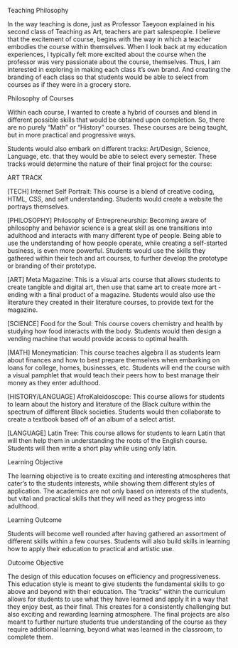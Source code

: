 
Teaching Philosophy

In the way teaching is done, just as Professor Taeyoon explained in his second class of Teaching as Art, teachers are part salespeople. I believe that the excitement of course, begins with the way in which a teacher embodies the course within themselves. When I look back at my education experiences, I typically felt more excited about the course when the professor was very passionate about the course, themselves. Thus, I am interested in exploring in making each class it’s own brand. And creating the branding of each class so that students would be able to select from courses as if they were in a grocery store. 

Philosophy of Courses

Within each course, I wanted to create a hybrid of courses and blend in different possible skills that would be obtained upon completion. So, there are no purely “Math” or “History” courses. These courses are being taught, but in more practical and progressive ways.

Students would also embark on different tracks: Art/Design, Science, Language, etc. that they would be able to select every semester. These tracks would determine the nature of their final project for the course:

ART TRACK 

[TECH] Internet Self Portrait: This course is a blend of creative coding, HTML, CSS, and self understanding. Students would create a website the portrays themselves.

[PHILOSOPHY] Philosophy of Entrepreneurship: Becoming aware of philosophy and behavior science is a great skill as one transitions into adulthood and interacts with many different type of people. Being able to use the understanding of how people operate, while creating a self-started business, is even more powerful. Students would use the skills they gathered within their tech and art courses, to further develop the prototype or branding of their prototype.

[ART] Meta Magazine: This is a visual arts course that allows students to create tangible and digital art, then use that same art to create more art - ending with a final product of a magazine. Students would also use the literature they created in their literature courses, to provide text for the magazine.

[SCIENCE] Food for the Soul: This course covers chemistry and health by studying how food interacts with the body. Students would then design a vending machine that would provide access to optimal health.

[MATH] Moneymatician: This course teaches algebra II as students learn about finances and how to best prepare themselves when embarking on loans for college, homes, businesses, etc. Students will end the course with a visual pamphlet that would teach their peers how to best manage their money as they enter adulthood.

[HISTORY/LANGUAGE] AfroKaleidoscope: This course allows for students to learn about the history and literature of the Black culture within the spectrum of different Black societies. Students would then collaborate to create a textbook based off of an album of a select artist.

[LANGUAGE] Latin Tree: This course allows for students to learn Latin that will then help them in understanding the roots of the English course. Students will then write a short play while using only latin.


Learning Objective

The learning objective is to create exciting and interesting atmospheres that cater’s to the students interests, while showing them different styles of application. The academics are not only based on interests of the students, but vital and practical skills that they will need as they progress into adulthood.

Learning Outcome

Students will become well rounded after having gathered an assortment of different skills within a few courses. Students will also build skills in learning how to apply their education to practical and artistic use.

Outcome Objective

The design of this education focuses on efficiency and progressiveness. This education style is meant to give students the fundamental skills to go above and beyond with their education. The “tracks” within the curriculum allows for students to use what they have learned and apply it in a way that they enjoy best, as their final. This creates for a consistently challenging but also exciting and rewarding learning atmosphere. The final projects are also meant to further nurture students true understanding of the course as they require additional learning, beyond what was learned in the classroom, to complete them.
